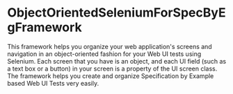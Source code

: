 # ObjectOrientedSeleniumForSpecByEgFramework
This framework helps you organize your web application's screens and navigation in an object-oriented fashion for your Web UI tests using Selenium. Each screen that you have is an object, and each UI field (such as a text box or a button) in your screen is a property of the UI screen class. The framework helps you create and organize Specification by Example based Web UI Tests very easily.
